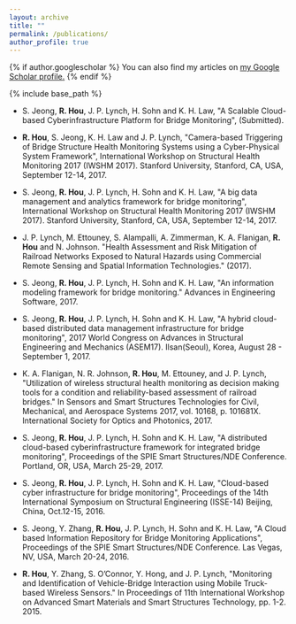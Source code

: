 ```yaml
---
layout: archive
title: ""
permalink: /publications/
author_profile: true
---
```


{% if author.googlescholar %} 
You can also find my articles on <u><a href="{{author.googlescholar}}">my Google Scholar profile</a>.</u>
{% endif %} 

{% include base_path %}

* S. Jeong, **R. Hou**, J. P. Lynch, H. Sohn and K. H. Law, "A Scalable Cloud-based Cyberinfrastructure Platform for Bridge Monitoring", (Submitted).

* **R. Hou**, S. Jeong, K. H. Law and J. P. Lynch, "Camera-based Triggering of Bridge Structure Health Monitoring Systems using a Cyber-Physical System Framework", International Workshop on Structural Health Monitoring 2017 (IWSHM 2017). Stanford University, Stanford, CA, USA, September 12-14, 2017.

* S. Jeong, **R. Hou**, J. P. Lynch, H. Sohn and K. H. Law, "A big data management and analytics framework for bridge monitoring", International Workshop on Structural Health Monitoring 2017 (IWSHM 2017). Stanford University, Stanford, CA, USA, September 12-14, 2017.

* J. P. Lynch, M. Ettouney, S. Alampalli, A. Zimmerman, K. A. Flanigan, **R. Hou** and N. Johnson. "Health Assessment and Risk Mitigation of Railroad Networks Exposed to Natural Hazards using Commercial Remote Sensing and Spatial Information Technologies." (2017).

* S. Jeong, **R. Hou**, J. P. Lynch, H. Sohn and K. H. Law, "An information modeling framework for bridge monitoring." Advances in Engineering Software, 2017.

* S. Jeong, **R. Hou**, J. P. Lynch, H. Sohn and K. H. Law, "A hybrid cloud-based distributed data management infrastructure for bridge monitoring", 2017 World Congress on Advances in Structural Engineering and Mechanics (ASEM17). Ilsan(Seoul), Korea, August 28 - September 1, 2017.

* K. A. Flanigan, N. R. Johnson, **R. Hou**, M. Ettouney, and J. P. Lynch, "Utilization of wireless structural health monitoring as decision making tools for a condition and reliability-based assessment of railroad bridges." In Sensors and Smart Structures Technologies for Civil, Mechanical, and Aerospace Systems 2017, vol. 10168, p. 101681X. International Society for Optics and Photonics, 2017.

* S. Jeong, **R. Hou**, J. P. Lynch, H. Sohn and K. H. Law, "A distributed cloud-based cyberinfrastructure framework for integrated bridge monitoring", Proceedings of the SPIE Smart Structures/NDE Conference. Portland, OR, USA, March 25-29, 2017.

* S. Jeong, **R. Hou**, J. P. Lynch, H. Sohn and K. H. Law, "Cloud-based cyber infrastructure for bridge monitoring", Proceedings of the 14th International Symposium on Structural Engineering (ISSE-14) Beijing, China, Oct.12-15, 2016.

* S. Jeong, Y. Zhang, **R. Hou**, J. P. Lynch, H. Sohn and K. H. Law, "A Cloud based Information Repository for Bridge Monitoring Applications", Proceedings of the SPIE Smart Structures/NDE Conference. Las Vegas, NV, USA, March 20-24, 2016.

* **R. Hou**, Y. Zhang, S. O’Connor, Y. Hong, and J. P. Lynch, "Monitoring and Identification of Vehicle-Bridge Interaction using Mobile Truck-based Wireless Sensors." In Proceedings of 11th International Workshop on Advanced Smart Materials and Smart Structures Technology, pp. 1-2. 2015.


